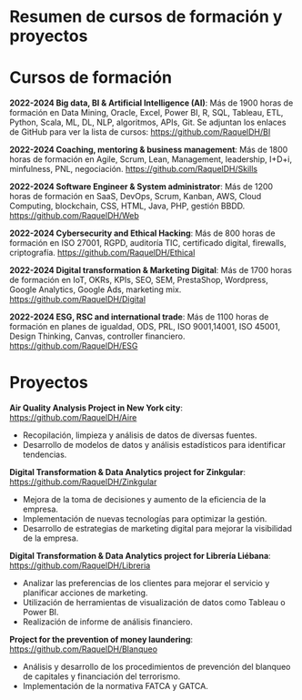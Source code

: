 # Resumen de cursos de formación y proyectos
# Cursos de formación
**2022-2024	Big data, BI & Artificial Intelligence (AI)**: Más de 1900 horas de formación en Data Mining, Oracle, Excel, Power BI, R, SQL, Tableau, ETL, Python, Scala, ML, DL, NLP, algoritmos, APIs, Git. Se adjuntan los enlaces de GitHub para ver la lista de cursos: https://github.com/RaquelDH/BI

**2022-2024 Coaching, mentoring & business management**: Más de 1800 horas de formación en Agile, Scrum, Lean, Management, leadership, I+D+i, minfulness, PNL, negociación. https://github.com/RaquelDH/Skills
 
**2022-2024 Software Engineer & System administrator**: Más de 1200 horas de formación en SaaS, DevOps, Scrum, Kanban, AWS, Cloud Computing, blockchain, CSS, HTML, Java, PHP, gestión BBDD. https://github.com/RaquelDH/Web

**2022-2024	Cybersecurity and Ethical Hacking**: Más de 800 horas de formación en ISO 27001, RGPD, auditoría TIC, certificado digital, firewalls, criptografía. https://github.com/RaquelDH/Ethical

**2022-2024	Digital transformation & Marketing Digital**: Más de 1700 horas de formación en IoT, OKRs, KPIs, SEO, SEM, PrestaShop, Wordpress, Google Analytics, Google Ads, marketing mix. https://github.com/RaquelDH/Digital

**2022-2024	ESG, RSC and international trade**: Más de 1100 horas de formación en planes de igualdad, ODS, PRL, ISO 9001,14001, ISO 45001, Design Thinking, Canvas, controller financiero. https://github.com/RaquelDH/ESG

# Proyectos
**Air Quality Analysis Project in New York city**: https://github.com/RaquelDH/Aire
- Recopilación, limpieza y análisis de datos de diversas fuentes.
- Desarrollo de modelos de datos y análisis estadísticos para identificar tendencias.

**Digital Transformation & Data Analytics project for Zinkgular**: https://github.com/RaquelDH/Zinkgular
- Mejora de la toma de decisiones y aumento de la eficiencia de la empresa.
- Implementación de nuevas tecnologías para optimizar la gestión.
- Desarrollo de estrategias de marketing digital para mejorar la visibilidad de la empresa.

**Digital Transformation & Data Analytics project for Librería Liébana**: https://github.com/RaquelDH/Libreria
- Analizar las preferencias de los clientes para mejorar el servicio y planificar acciones de marketing.
- Utilización de herramientas de visualización de datos como Tableau o Power BI.
- Realización de informe de análisis financiero. 

**Project for the prevention of money laundering**: https://github.com/RaquelDH/Blanqueo
- Análisis y desarrollo de los procedimientos de prevención del blanqueo de capitales y financiación del terrorismo.
- Implementación de la normativa FATCA y GATCA.

